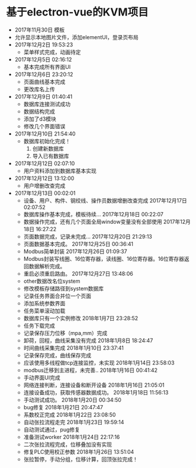 # 基于electron-vue的KVM项目
- 2017年11月30日 模板
- 允许显示本地图片文件，添加elementUI，登录页布局
- 2017年12月2日 19:53:23
  - 菜单样式完成，动画待定
- 2017年12月5日 02:16:12
  - 基本完成所有界面UI
- 2017年12月6日 23:20:12
  - 页面曲线基本完成
  - 更改库名上传
- 2017年12月9日 01:40:41
  - 数据库连接测试成功
  - 数据结构完成
  - 添加了d3模块
  - 修改几个界面错误
- 2017年12月10日 21:54:40
  - 数据库初始化完成！
    1. 创建新数据库
    2. 导入已有数据库
- 2017年12月12日 02:07:10
  - 用户资料添加到数据库基本实现
- 2017年12月12日 13:12:00
  - 用户增删改查完成
- 2017年12月13日 00:02:01
  - 设备、用户、构件、钢绞线、操作员数据增删改查完成
2017年12月17日 02:07:52
  - 数据库操作基本完成，模板待续...
2017年12月18日 00:22:07
  - 数据操作完成，还有几个页面全局window变量没有全部使用
2017年12月18日 16:27:22
  - 页面数据完成，记录未完成...
2017年12月20日 21:29:13
  - 页面数据基本完成。
2017年12月25日 00:36:41
  - Modbus简单封装
2017年12月26日 01:09:37
  - Modbus封装写线圈、16位寄存器，读线圈、16位寄存器。16位寄存器返回数据解析完成。
  - 重启必须重启路由。
2017年12月27日 13:48:06
  - other数据改名位system
  - 修改模板存储路径到system数据库
  - 记录任务界面合并位一个页面
  - 添加系统参数界面
  - 任务菜单滚动加载
  - 数据库只有一个实例修改
2018年1月7日 23:28:52
  - 任务下载完成
  - 记录保存压力位移（mpa,mm）完成
  - 卸荷，回程，曲线采集没有完成
2018年1月8日 18:24:47
  - 时间曲线采集完成
2018年1月10日 23:37:41
  - 记录保存完成，曲线保存完成
  - 应该使用多线程做tcp连接监控，未实现
2018年1月14日 23:58:03
  - modbus迁移到主进程，未完善..
2018年1月16日 00:41:42
  - 手动界面UI完成
  - 网络连接判断，连接设备和断开设备
2018年1月16日 21:05:01
  - 连接设备成功，获取传感器数据成功。
2018年1月18日 11:56:13
  - 手动测试成功。
2018年1月20日 00:34:50
  - bug修复
2018年1月21日 20:47:47
  - 系数校正完成
2018年1月22日 23:08:50
  - 自动张拉流程走完
2018年1月23日 19:59:14
  - 自动测试通过，pug修复
  - 准备测试worker
2018年1月24日 22:17:16
  - 二次张拉流程完成，位移叠加没有实现
  - 修复PLC使用校正参数
2018年1月26日 13:51:04
  - 张拉暂停，手动分组，位移计算，回顶张拉完成！

